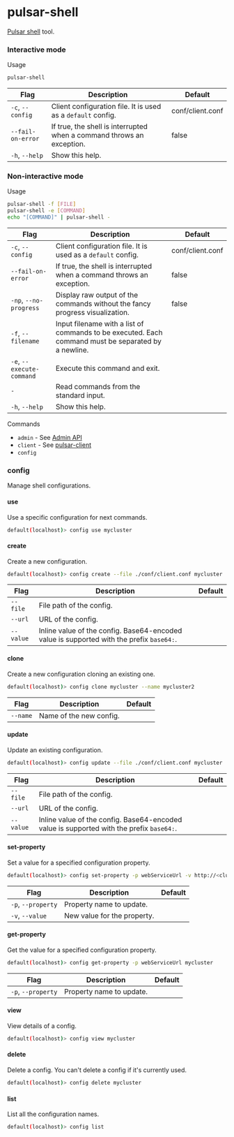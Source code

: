 # pulsar-shell

[Pulsar shell](pathname:///docs/@pulsar:version@/administration-pulsar-shell) tool.

### Interactive mode

Usage

```bash
pulsar-shell
```

| Flag              | Description                                                           | Default          |
|-------------------|-----------------------------------------------------------------------|------------------|
| `-c`, `--config`  | Client configuration file. It is used as a `default` config.          | conf/client.conf |
| `--fail-on-error` | If true, the shell is interrupted when a command throws an exception. | false            |
| `-h`, `--help`    | Show this help.                                                       |                  |

### Non-interactive mode

Usage

```bash
pulsar-shell -f [FILE]
pulsar-shell -e [COMMAND]
echo "[COMMAND]" | pulsar-shell -
```

| Flag                      | Description                                                                                         | Default          |
|---------------------------|-----------------------------------------------------------------------------------------------------|------------------|
| `-c`, `--config`          | Client configuration file. It is used as a `default` config.                                        | conf/client.conf |
| `--fail-on-error`         | If true, the shell is interrupted when a command throws an exception.                               | false            |
| `-np`, `--no-progress`    | Display raw output of the commands without the fancy progress visualization.                        | false            |
| `-f`, `--filename`        | Input filename with a list of commands to be executed. Each command must be separated by a newline. |                  |
| `-e`, `--execute-command` | Execute this command and exit.                                                                      |                  |
| `-`                       | Read commands from the standard input.                                                              |                  |
| `-h`, `--help`            | Show this help.                                                                                     |                  |

Commands

* `admin` - See [Admin API](pathname:///docs/@pulsar:version@/admin-api-overview)
* `client` - See [pulsar-client](../pulsar-client/README.md)
* `config`

### config

Manage shell configurations.

#### use

Use a specific configuration for next commands.

```bash
default(localhost)> config use mycluster
```

#### create

Create a new configuration.

```bash
default(localhost)> config create --file ./conf/client.conf mycluster
```

| Flag      | Description                                                                              | Default |
|-----------|------------------------------------------------------------------------------------------|---------|
| `--file`  | File path of the config.                                                                 |         |
| `--url`   | URL of the config.                                                                       |         |
| `--value` | Inline value of the config. Base64-encoded value is supported with the prefix `base64:`. |         |

#### clone

Create a new configuration cloning an existing one.

```bash
default(localhost)> config clone mycluster --name mycluster2
```

| Flag     | Description             | Default |
|----------|-------------------------|---------|
| `--name` | Name of the new config. |         |

#### update

Update an existing configuration.

```bash
default(localhost)> config update --file ./conf/client.conf mycluster
```

| Flag      | Description                                                                              | Default |
|-----------|------------------------------------------------------------------------------------------|---------|
| `--file`  | File path of the config.                                                                 |         |
| `--url`   | URL of the config.                                                                       |         |
| `--value` | Inline value of the config. Base64-encoded value is supported with the prefix `base64:`. |         |

#### set-property

Set a value for a specified configuration property.

```bash
default(localhost)> config set-property -p webServiceUrl -v http://<cluster-hostname> mycluster
```

| Flag               | Description                 | Default |
|--------------------|-----------------------------|---------|
| `-p`, `--property` | Property name to update.    |         |
| `-v`, `--value`    | New value for the property. |         |

#### get-property

Get the value for a specified configuration property.

```bash
default(localhost)> config get-property -p webServiceUrl mycluster
```

| Flag               | Description              | Default |
|--------------------|--------------------------|---------|
| `-p`, `--property` | Property name to update. |         |

#### view

View details of a config.

```bash
default(localhost)> config view mycluster
```

#### delete

Delete a config. You can't delete a config if it's currently used.

```bash
default(localhost)> config delete mycluster
```

#### list

List all the configuration names.

```bash
default(localhost)> config list
```
